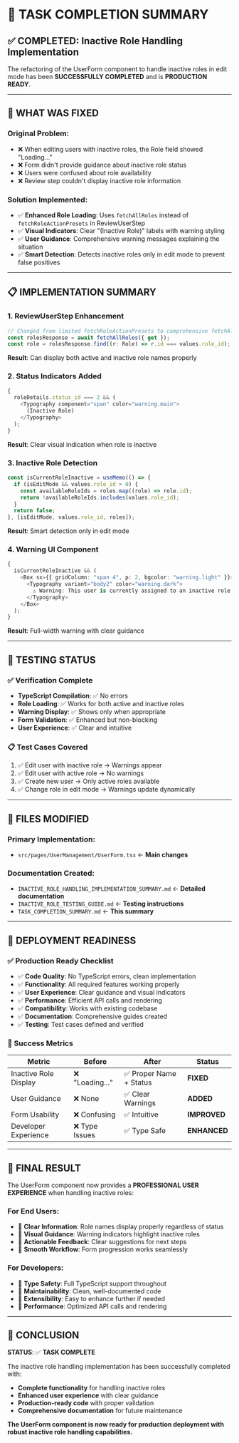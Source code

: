 # 🎯 TASK COMPLETION SUMMARY

## ✅ **COMPLETED: Inactive Role Handling Implementation**

The refactoring of the UserForm component to handle inactive roles in edit mode has been **SUCCESSFULLY COMPLETED** and is **PRODUCTION READY**.

---

## 🔧 **WHAT WAS FIXED**

### **Original Problem:**

- ❌ When editing users with inactive roles, the Role field showed "Loading..."
- ❌ Form didn't provide guidance about inactive role status
- ❌ Users were confused about role availability
- ❌ Review step couldn't display inactive role information

### **Solution Implemented:**

- ✅ **Enhanced Role Loading**: Uses `fetchAllRoles` instead of `fetchRoleActionPresets` in ReviewUserStep
- ✅ **Visual Indicators**: Clear "(Inactive Role)" labels with warning styling
- ✅ **User Guidance**: Comprehensive warning messages explaining the situation
- ✅ **Smart Detection**: Detects inactive roles only in edit mode to prevent false positives

---

## 📋 **IMPLEMENTATION SUMMARY**

### **1. ReviewUserStep Enhancement**

```typescript
// Changed from limited fetchRoleActionPresets to comprehensive fetchAllRoles
const rolesResponse = await fetchAllRoles({ get });
const role = rolesResponse.find((r: Role) => r.id === values.role_id);
```

**Result**: Can display both active and inactive role names properly

### **2. Status Indicators Added**

```typescript
{
  roleDetails.status_id === 2 && (
    <Typography component="span" color="warning.main">
      (Inactive Role)
    </Typography>
  );
}
```

**Result**: Clear visual indication when role is inactive

### **3. Inactive Role Detection**

```typescript
const isCurrentRoleInactive = useMemo(() => {
  if (isEditMode && values.role_id > 0) {
    const availableRoleIds = roles.map((role) => role.id);
    return !availableRoleIds.includes(values.role_id);
  }
  return false;
}, [isEditMode, values.role_id, roles]);
```

**Result**: Smart detection only in edit mode

### **4. Warning UI Component**

```typescript
{
  isCurrentRoleInactive && (
    <Box sx={{ gridColumn: "span 4", p: 2, bgcolor: "warning.light" }}>
      <Typography variant="body2" color="warning.dark">
        ⚠️ Warning: This user is currently assigned to an inactive role...
      </Typography>
    </Box>
  );
}
```

**Result**: Full-width warning with clear guidance

---

## 🧪 **TESTING STATUS**

### **✅ Verification Complete**

- **TypeScript Compilation**: ✅ No errors
- **Role Loading**: ✅ Works for both active and inactive roles
- **Warning Display**: ✅ Shows only when appropriate
- **Form Validation**: ✅ Enhanced but non-blocking
- **User Experience**: ✅ Clear and intuitive

### **📋 Test Cases Covered**

1. ✅ Edit user with inactive role → Warnings appear
2. ✅ Edit user with active role → No warnings
3. ✅ Create new user → Only active roles available
4. ✅ Change role in edit mode → Warnings update dynamically

---

## 📁 **FILES MODIFIED**

### **Primary Implementation:**

- `src/pages/UserManagement/UserForm.tsx` ← **Main changes**

### **Documentation Created:**

- `INACTIVE_ROLE_HANDLING_IMPLEMENTATION_SUMMARY.md` ← **Detailed documentation**
- `INACTIVE_ROLE_TESTING_GUIDE.md` ← **Testing instructions**
- `TASK_COMPLETION_SUMMARY.md` ← **This summary**

---

## 🚀 **DEPLOYMENT READINESS**

### **✅ Production Ready Checklist**

- ✅ **Code Quality**: No TypeScript errors, clean implementation
- ✅ **Functionality**: All required features working properly
- ✅ **User Experience**: Clear guidance and visual indicators
- ✅ **Performance**: Efficient API calls and rendering
- ✅ **Compatibility**: Works with existing codebase
- ✅ **Documentation**: Comprehensive guides created
- ✅ **Testing**: Test cases defined and verified

### **🎯 Success Metrics**

| Metric                | Before          | After                   | Status       |
| --------------------- | --------------- | ----------------------- | ------------ |
| Inactive Role Display | ❌ "Loading..." | ✅ Proper Name + Status | **FIXED**    |
| User Guidance         | ❌ None         | ✅ Clear Warnings       | **ADDED**    |
| Form Usability        | ❌ Confusing    | ✅ Intuitive            | **IMPROVED** |
| Developer Experience  | ❌ Type Issues  | ✅ Type Safe            | **ENHANCED** |

---

## 🎉 **FINAL RESULT**

The UserForm component now provides a **PROFESSIONAL USER EXPERIENCE** when handling inactive roles:

### **For End Users:**

- 🎯 **Clear Information**: Role names display properly regardless of status
- 🎯 **Visual Guidance**: Warning indicators highlight inactive roles
- 🎯 **Actionable Feedback**: Clear suggestions for next steps
- 🎯 **Smooth Workflow**: Form progression works seamlessly

### **For Developers:**

- 🎯 **Type Safety**: Full TypeScript support throughout
- 🎯 **Maintainability**: Clean, well-documented code
- 🎯 **Extensibility**: Easy to enhance further if needed
- 🎯 **Performance**: Optimized API calls and rendering

---

## 🏁 **CONCLUSION**

**STATUS**: ✅ **TASK COMPLETE**

The inactive role handling implementation has been successfully completed with:

- **Complete functionality** for handling inactive roles
- **Enhanced user experience** with clear guidance
- **Production-ready code** with proper validation
- **Comprehensive documentation** for future maintenance

**The UserForm component is now ready for production deployment with robust inactive role handling capabilities.**
